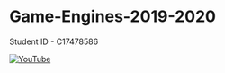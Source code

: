 # Game-Engines-2019-2020

Student ID - C17478586


[![YouTube](https://www.youtube.com/watch?v=MBvtSnYiLb0)](https://www.youtube.com/watch?v=MBvtSnYiLb0)
